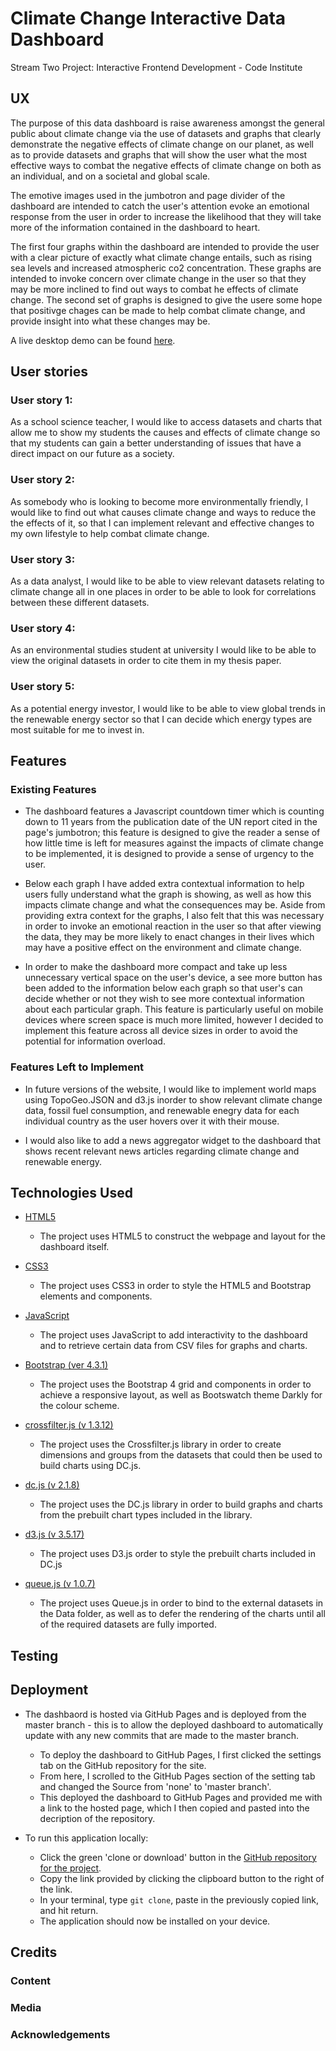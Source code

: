 # Climate Change Interactive Data Dashboard

Stream Two Project: Interactive Frontend Development - Code Institute
 
 
## UX
The purpose of this data dashboard is raise awareness amongst the general public about climate change via the use of datasets and graphs that clearly demonstrate the negative effects of climate change on our planet, as well as to provide datasets and graphs that will show the user what the most effective ways to combat the negative effects of climate change on both as an individual, and on a societal and global scale.

The emotive images used in the jumbotron and page divider of the dashboard are intended to catch the user's attention evoke an emotional response from the user in order to increase the likelihood that they will take more of the information contained in the dashboard to heart.

The first four graphs within the dashboard are intended to provide the user with a clear picture of exactly what climate change entails, such as rising sea levels and increased atmospheric co2 concentration. These graphs are intended to invoke concern over climate change in the user so that they may be more inclined to find out ways to combat he effects of climate change. The second set of graphs is designed to give the usere some hope that positivge chages can be made to help combat climate change, and provide insight into what these changes may be.

A live desktop demo can be found [here](https://sianjade.github.io/climate-change-data-dashboard/).

## User stories
### User story 1:
As a school science teacher, I would like to access datasets and charts that allow me to show my students the causes and effects of climate change so that my students can gain a better understanding of issues that have a direct impact on our future as a society.

### User story 2:
As somebody who is looking to become more environmentally friendly, I would like to find out what causes climate change and ways to reduce the the effects of it, so that I can implement relevant and effective changes to my own lifestyle to help combat climate change.

### User story 3:
As a data analyst, I would like to be able to view relevant datasets relating to climate change all in one places in order to be able to look for correlations between these different datasets.

### User story 4:
As an environmental studies student at university I would like to be able to view the original datasets in order to cite them in my thesis paper.

### User story 5:
As a potential energy investor, I would like to be able to view global trends in the renewable energy sector so that I can decide which energy types are most suitable for me to invest in.

## Features

### Existing Features

- The dashboard features a Javascript countdown timer which is counting down to 11 years from the publication date of the UN report cited in the page's jumbotron; this feature is designed to give the reader a sense of how little time is left for measures against the impacts of climate change to be implemented, it is designed to provide a sense of urgency to the user.

- Below each graph I have added extra contextual information to help users fully understand what the graph is showing, as well as how this impacts climate change and what the consequences may be. Aside from providing extra context for the graphs, I also felt that this was necessary in order to invoke an emotional reaction in the user so that after viewing the data, they may be more likely to enact changes in their lives which may have a positive effect on the environment and climate change.

- In order to make the dashboard more compact and take up less unnecessary vertical space on the user's device, a see more button has been added to the information below each graph so that user's can decide whether or not they wish to see more contextual information about each particular graph. This feature is particularly useful on mobile devices where screen space is much more limited, however I decided to implement this feature across all device sizes in order to avoid the potential for information overload.


### Features Left to Implement

- In future versions of the website, I would like to implement world maps using TopoGeo.JSON and d3.js inorder to show relevant climate change data, fossil fuel consumption, and renewable enegry data for each individual country as the user hovers over it with their mouse.

- I would also like to add a news aggregator widget to the dashboard that shows recent relevant news articles regarding climate change and renewable energy.

## Technologies Used

- [HTML5](https://developer.mozilla.org/en-US/docs/Web/Guide/HTML/HTML5)
    - The project uses HTML5 to construct the webpage and layout for the dashboard itself.

- [CSS3](https://developer.mozilla.org/en-US/docs/Web/CSS/CSS3)
    - The project uses CSS3 in order to style the HTML5 and Bootstrap elements and components.

- [JavaScript](https://developer.mozilla.org/en-US/docs/Web/JavaScript)
    - The project uses JavaScript to add interactivity to the dashboard and to retrieve certain data from CSV files for graphs and charts.

- [Bootstrap (ver 4.3.1)](https://getbootstrap.com/)
    - The project uses the Bootstrap 4 grid and components in order to achieve a responsive layout, as well as Bootswatch theme Darkly for the colour scheme.

- [crossfilter.js (v 1.3.12)](https://square.github.io/crossfilter/)
    - The project uses the Crossfilter.js library in order to create dimensions and groups from the datasets that could then be used to build charts using DC.js.

- [dc.js (v 2.1.8)](https://dc-js.github.io/dc.js/)
    - The project uses the DC.js library in order to build graphs and charts from the prebuilt chart types included in the library.

- [d3.js (v 3.5.17)](https://d3js.org/)
    - The project uses D3.js order to style the prebuilt charts included in DC.js

- [queue.js (v 1.0.7)](https://www.npmjs.com/package/queue)
    - The project uses Queue.js in order to bind to the external datasets in the Data folder, as well as to defer the rendering of the charts until all of the required datasets are fully imported.

## Testing


## Deployment
- The dashbaord is hosted via GitHub Pages and is deployed from the master branch - this is to allow the deployed dashboard to automatically update with any new commits that are made to the master branch.

    - To deploy the dashboard to GitHub Pages, I first clicked the settings tab on the GitHub repository for the site.
    - From here, I scrolled to the GitHub Pages section of the setting tab and changed the Source from 'none' to 'master branch'.
    - This deployed the dashboard to GitHub Pages and provided me with a link to the hosted page, which I then copied and pasted into the decription of the repository.
    
- To run this application locally:
    - Click the green 'clone or download' button in the [GitHub repository for the project](https://github.com/SianJade/climate-change-data-dashboard).
    - Copy the link provided by clicking the clipboard button to the right of the link.
    - In your terminal, type `git clone`, paste in the previously copied link, and hit return.
    - The application should now be installed on your device.

## Credits


### Content


### Media


### Acknowledgements

